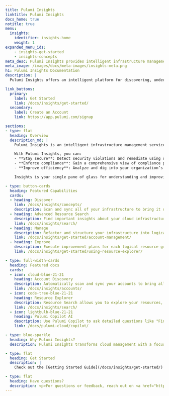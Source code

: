 ```yaml
---
title: Pulumi Insights
linktitle: Pulumi Insights
docs_home: true
notitle: true
menu:
  insights:
    identifier: insights-home
    weight: 1
expanded_menu_ids:
    - insights-get-started
    - insights-concepts
meta_desc: Pulumi Insights provides intelligent infrastructure management with AI-powered, asset management, and compliance remediation across all your cloud resources.
meta_image: /images/docs/meta-images/insights-meta.png
h1: Pulumi Insights Documentation
description: |
  Pulumi Insights offers an intelligent platform for discovering, understanding, and managing cloud infrastructure with AI-powered asset and compliance management.

link_buttons:
  primary:
    label: Get Started
    link: /docs/insights/get-started/
  secondary:
    label: Create an Account
    link: https://app.pulumi.com/signup

sections:
- type: flat
  heading: Overview
  description_md: |
    Pulumi Insights is an intelligent infrastructure management service to discover, understand, manage, and improve any cloud infrastructure, including resources not provisioned by Pulumi IaC such as AWS CloudFormation, Microsoft ARM, HashiCorp Terraform, or even manually. Insights improves security, compliance, and efficiency through AI-powered asset and compliance management.

    With Pulumi Insights, you can:
    - **Stay secure**: Detect security violations and remediate using security best practices.
    - **Enforce compliance**: Gain a comprehensive view of compliance policy violations across your organization and automate remediation.
    - **Improve efficiency**: Analyze and dig into your organization’s cloud usage and trends to optimize costs and improve productivity.

    Insights is your single pane of glass for understanding and improving your cloud infrastructure.

- type: button-cards
  heading: Featured Capabilities
  cards:
  - heading: Discover
    link: /docs/insights/concepts/
    description: Scan and sync all of your infrastructure to bring it under a single pane of glass, so you can understand the structure and status of your cloud footprint.
  - heading: Advanced Resource Search
    description: Find important insights about your cloud infrastructure using structured queries or natural language Pulumi AI assist to quickly locate resources.
    link: /docs/insights/search/
  - heading: Manage
    description: Refactor and structure your infrastructure into logical resource groups that map key insights with business needs.
    link: /docs/insights/get-started/account-management/
  - heading: Improve
    description: Execute improvement plans for each logical resource group to support business priorities.
    link: /docs/insights/get-started/using-resource-explorer/

- type: full-width-cards
  heading: Featured docs
  cards:
  - icon: cloud-blue-21-21
    heading: Account Discovery
    description: Automatically scan and sync your accounts to bring all cloud resources into the Insights platform.
    link: /docs/insights/accounts/
  - icon: code-tree-blue-21-21
    heading: Resource Explorer
    description: Resource Search allows you to explore your resources, stacks and projects in detail.
    link: /docs/insights/search/
  - icon: lightbulb-blue-21-21
    heading: Pulumi Copilot AI
    description: Use Pulumi Copilot to ask detailed questions like "Find all untagged resources in AWS" to uncover insights and actionable recommendations.
    link: /docs/pulumi-cloud/copilot/

- type: blue-sparkle
  heading: Why Pulumi Insights?
  description: Pulumi Insights transforms cloud management with a focus on security, compliance, and efficiency. By discovering resources across multiple providers and accounts, it simplifies managing complex cloud environments, helping teams make informed business decisions and moving their projects forward.

- type: flat
  heading: Get Started
  description: |
    Check out the [Getting Started Guide](/docs/insights/get-started/) to set up Pulumi Insights and explore its powerful features.

- type: flat
  heading: Have questions?
  description: <p>For questions or feedback, reach out on <a href="https://slack.pulumi.com" target="_blank">community Slack</a>, <a href="https://github.com/pulumi" target="_blank">GitHub</a>, or <a href="/support/">contact support</a>.</p>
---
```

